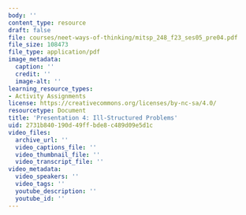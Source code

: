 ```yaml
---
body: ''
content_type: resource
draft: false
file: courses/neet-ways-of-thinking/mitsp_248_f23_ses05_pre04.pdf
file_size: 108473
file_type: application/pdf
image_metadata:
  caption: ''
  credit: ''
  image-alt: ''
learning_resource_types:
- Activity Assignments
license: https://creativecommons.org/licenses/by-nc-sa/4.0/
resourcetype: Document
title: 'Presentation 4: Ill-Structured Problems'
uid: 2731b840-190d-49ff-bde8-c489d09e5d1c
video_files:
  archive_url: ''
  video_captions_file: ''
  video_thumbnail_file: ''
  video_transcript_file: ''
video_metadata:
  video_speakers: ''
  video_tags: ''
  youtube_description: ''
  youtube_id: ''
---
```

